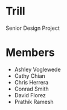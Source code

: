 # Trill
Senior Design Project

# Members
- Ashley Voglewede
- Cathy Chian 
- Chris Herrera
- Conrad Smith
- David Florez
- Prathik Ramesh